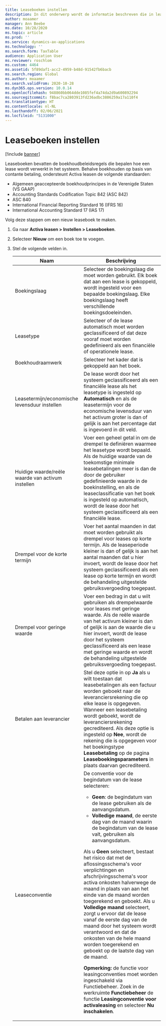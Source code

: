 ```yaml
---
title: Leaseboeken instellen
description: In dit onderwerp wordt de informatie beschreven die in leaseboeken wordt bijgehouden. Leaseboeken bevatten de boekhoudbeleidsregels die bepalen hoe een lease wordt verwerkt in het systeem.
author: moaamer
manager: Ann Beebe
ms.date: 10/28/2020
ms.topic: article
ms.prod: ''
ms.service: dynamics-ax-applications
ms.technology: ''
ms.search.form: TaxTable
audience: Application User
ms.reviewer: roschlom
ms.custom: 4464
ms.assetid: 5f89daf1-acc2-4959-b48d-91542fb6bacb
ms.search.region: Global
ms.author: moaamer
ms.search.validFrom: 2020-10-28
ms.dyn365.ops.version: 10.0.14
ms.openlocfilehash: 948860bb064dde1085fef4a74da2d9a600892294
ms.sourcegitcommit: f8bac7ca2803913fd236adbc3806259a17a110f4
ms.translationtype: HT
ms.contentlocale: nl-NL
ms.lasthandoff: 02/06/2021
ms.locfileid: "5131000"
---
```

# <a name="set-up-lease-books"></a>Leaseboeken instellen

[!include [banner](../includes/banner.md)]

Leaseboeken bevatten de boekhoudbeleidsregels die bepalen hoe een lease wordt verwerkt in het systeem. Behalve boekhouden op basis van contante betaling, ondersteunt Activa leasen de volgende standaarden:

- Algemeen geaccepteerde boekhoudprincipes in de Verenigde Staten (VS GAAP)
- Accounting Standards Codification Topic 842 (ASC 842)
- ASC 840
- International Financial Reporting Standard 16 (IFRS 16)
- International Accounting Standard 17 (IAS 17)

Volg deze stappen om een nieuw leaseboek te maken.

1. Ga naar **Activa leasen \> Instellen \> Leaseboeken**.
2. Selecteer **Nieuw** om een boek toe te voegen.
3. Stel de volgende velden in.

    | Naam                                     | Beschrijving |
    |------------------------------------------|-------------|
    | Boekingslaag                            | Selecteer de boekingslaag die moet worden gebruikt. Elk boek dat aan een lease is gekoppeld, wordt ingesteld voor een bepaalde boekingslaag. Elke boekingslaag heeft verschillende boekingsdoeleinden. |
    | Leasetype                               | Selecteer of de lease automatisch moet worden geclassificeerd of dat deze vooraf moet worden gedefinieerd als een financiële of operationele lease. |
    | Boekhoudraamwerk                     | Selecteer het kader dat is gekoppeld aan het boek. |
    | Leasetermijn/economische levensduur instellen          | De lease wordt door het systeem geclassificeerd als een financiële lease als het leasetype is ingesteld op **Automatisch** en als de leasetermijn voor de economische levensduur van het activum groter is dan of gelijk is aan het percentage dat is ingevoerd in dit veld.  |
    | Huidige waarde/reële waarde van activum instellen   | Voer een geheel getal in om de drempel te definiëren waarmee het leasetype wordt bepaald. Als de huidige waarde van de toekomstige minimale leasebetalingen meer is dan de door de gebruiker gedefinieerde waarde in de boekinstelling, en als de leaseclassificatie van het boek is ingesteld op automatisch, wordt de lease door het systeem geclassificeerd als een financiële lease. |
    | Drempel voor de korte termijn                     | Voer het aantal maanden in dat moet worden gebruikt als drempel voor leases op korte termijn. Als de leaseperiode kleiner is dan of gelijk is aan het aantal maanden dat u hier invoert, wordt de lease door het systeem geclassificeerd als een lease op korte termijn en wordt de behandeling uitgestelde gebruiksvergoeding toegepast. |
    | Drempel voor geringe waarde                      | Voer een bedrag in dat u wilt gebruiken als drempelwaarde voor leases met geringe waarde. Als de reële waarde van het activum kleiner is dan of gelijk is aan de waarde die u hier invoert, wordt de lease door het systeem geclassificeerd als een lease met geringe waarde en wordt de behandeling uitgestelde gebruiksvergoeding toegepast. |
    | Betalen aan leverancier                            | Stel deze optie in op **Ja** als u wilt toestaan dat leasebetalingen als een factuur worden geboekt naar de leveranciersrekening die op elke lease is opgegeven. Wanneer een leasebetaling wordt geboekt, wordt de leveranciersrekening gecrediteerd. Als deze optie is ingesteld op **Nee**, wordt de rekening die is opgegeven voor het boekingstype **Leasebetaling** op de pagina **Leaseboekingsparameters** in plaats daarvan gecrediteerd. |
    | Leaseconventie                       | De conventie voor de begindatum van de lease selecteren:<ul><li><b>Geen</b>: de begindatum van de lease gebruiken als de aanvangsdatum.</li><li><b>Volledige maand</b>, de eerste dag van de maand waarin de begindatum van de lease valt, gebruiken als aanvangsdatum.</li></ul><p>Als u <b>Geen</b> selecteert, bestaat het risico dat met de aflossingsschema's voor verplichtingen en afschrijvingsschema's voor activa onkosten halverwege de maand in plaats van aan het einde van de maand worden toegerekend en geboekt. Als u <b>Volledige maand</b> selecteert, zorgt u ervoor dat de lease vanaf de eerste dag van de maand door het systeem wordt verantwoord en dat de onkosten van de hele maand worden toegerekend en geboekt op de laatste dag van de maand.</p><p><strong>Opmerking:</strong> de functie voor leasingconventies moet worden ingeschakeld via Functiebeheer. Zoek in de werkruimte <b>Functiebeheer</b> de functie <b>Leasingconventie voor activaleasing</b> en selecteer <b>Nu inschakelen</b>.</p> |
